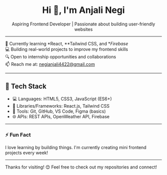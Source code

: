 <h1 align="center">Hi 👋, I'm Anjali Negi</h1>
<p align="center">Aspiring Frontend Developer | Passionate about building user-friendly websites</p>

---

🌱 Currently learning *React, **Tailwind CSS, and **Firebase*  
💻 Building real-world projects to improve my frontend skills  
🔍 Open to internship opportunities and collaborations  
📫 Reach me at: negianjali4422@gmail.com

---

## 🔧 Tech Stack

- 💻 Languages: HTML5, CSS3, JavaScript (ES6+)
- 🧩 Libraries/Frameworks: React.js, Tailwind CSS
- 🔧 Tools: Git, GitHub, VS Code, Figma (basics)
- 🌐 APIs: REST APIs, OpenWeather API, Firebase

---

### ⚡ Fun Fact

I love learning by building things. I'm currently creating mini frontend projects every week!

---

Thanks for visiting! 😊 Feel free to check out my repositories and connect!

